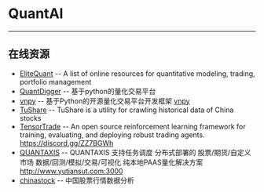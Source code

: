 # QuantAI

- - -

## 在线资源

* [EliteQuant](https://github.com/EliteQuant/EliteQuant/) -- A list of online resources for quantitative modeling, trading, portfolio management
* [QuantDigger](https://github.com/QuantFans/quantdigger/) -- 基于python的量化交易平台
* [vnpy](https://github.com/vnpy/vnpy/) -- 基于Python的开源量化交易平台开发框架 [vnpy](http://www.vnpy.com)
* [TuShare](https://github.com/waditu/tushare/) -- TuShare is a utility for crawling historical data of China stocks
* [TensorTrade](https://github.com/notadamking/tensortrade/) -- An open source reinforcement learning framework for training, evaluating, and deploying robust trading agents. https://discord.gg/ZZ7BGWh
* [QUANTAXIS](https://github.com/QUANTAXIS/QUANTAXIS/) -- QUANTAXIS 支持任务调度 分布式部署的 股票/期货/自定义市场 数据/回测/模拟/交易/可视化 纯本地PAAS量化解决方案 http://www.yutiansut.com:3000
* [chinastock](https://github.com/nooperpudd/chinastock/) -- 中国股票行情数据分析